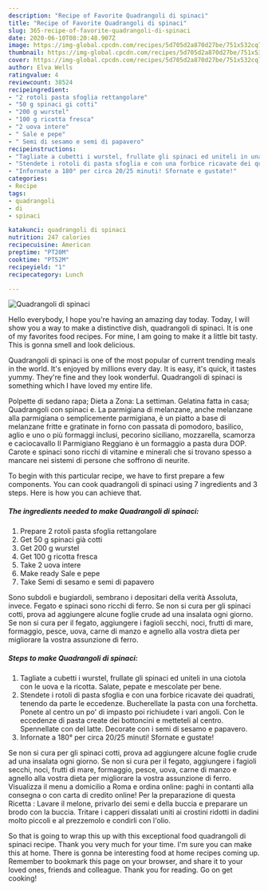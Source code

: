 ```yaml
---
description: "Recipe of Favorite Quadrangoli di spinaci"
title: "Recipe of Favorite Quadrangoli di spinaci"
slug: 365-recipe-of-favorite-quadrangoli-di-spinaci
date: 2020-06-10T08:20:48.907Z
image: https://img-global.cpcdn.com/recipes/5d705d2a870d27be/751x532cq70/quadrangoli-di-spinaci-recipe-main-photo.jpg
thumbnail: https://img-global.cpcdn.com/recipes/5d705d2a870d27be/751x532cq70/quadrangoli-di-spinaci-recipe-main-photo.jpg
cover: https://img-global.cpcdn.com/recipes/5d705d2a870d27be/751x532cq70/quadrangoli-di-spinaci-recipe-main-photo.jpg
author: Elva Wells
ratingvalue: 4
reviewcount: 38524
recipeingredient:
- "2 rotoli pasta sfoglia rettangolare"
- "50 g spinaci gi cotti"
- "200 g wurstel"
- "100 g ricotta fresca"
- "2 uova intere"
- " Sale e pepe"
- " Semi di sesamo e semi di papavero"
recipeinstructions:
- "Tagliate a cubetti i wurstel, frullate gli spinaci ed uniteli in una ciotola con le uova e la ricotta. Salate, pepate e mescolate per bene."
- "Stendete i rotoli di pasta sfoglia e con una forbice ricavate dei quadrati, tenendo da parte le eccedenze. Bucherellate la pasta con una forchetta. Ponete al centro un po&#39; di impasto poi richiudete i vari angoli. Con le eccedenze di pasta create dei bottoncini e metteteli al centro. Spennellate con del latte. Decorate con i semi di sesamo e papavero."
- "Infornate a 180° per circa 20/25 minuti! Sfornate e gustate!"
categories:
- Recipe
tags:
- quadrangoli
- di
- spinaci

katakunci: quadrangoli di spinaci 
nutrition: 247 calories
recipecuisine: American
preptime: "PT20M"
cooktime: "PT52M"
recipeyield: "1"
recipecategory: Lunch

---
```



![Quadrangoli di spinaci](https://img-global.cpcdn.com/recipes/5d705d2a870d27be/751x532cq70/quadrangoli-di-spinaci-recipe-main-photo.jpg)

Hello everybody, I hope you're having an amazing day today. Today, I will show you a way to make a distinctive dish, quadrangoli di spinaci. It is one of my favorites food recipes. For mine, I am going to make it a little bit tasty. This is gonna smell and look delicious.

Quadrangoli di spinaci is one of the most popular of current trending meals in the world. It's enjoyed by millions every day. It is easy, it's quick, it tastes yummy. They're fine and they look wonderful. Quadrangoli di spinaci is something which I have loved my entire life.

Polpette di sedano rapa; Dieta a Zona: La settiman. Gelatina fatta in casa; Quadrangoli con spinaci e. La parmigiana di melanzane, anche melanzane alla parmigiana o semplicemente parmigiana, è un piatto a base di melanzane fritte e gratinate in forno con passata di pomodoro, basilico, aglio e uno o più formaggi inclusi, pecorino siciliano, mozzarella, scamorza e caciocavallo Il Parmigiano Reggiano è un formaggio a pasta dura DOP. Carote e spinaci sono ricchi di vitamine e minerali che si trovano spesso a mancare nei sistemi di persone che soffrono di neurite.


To begin with this particular recipe, we have to first prepare a few components. You can cook quadrangoli di spinaci using 7 ingredients and 3 steps. Here is how you can achieve that.

<!--inarticleads1-->

##### The ingredients needed to make Quadrangoli di spinaci:

1. Prepare 2 rotoli pasta sfoglia rettangolare
1. Get 50 g spinaci già cotti
1. Get 200 g wurstel
1. Get 100 g ricotta fresca
1. Take 2 uova intere
1. Make ready  Sale e pepe
1. Take  Semi di sesamo e semi di papavero


Sono subdoli e bugiardoli, sembrano i depositari della verità Assoluta, invece. Fegato e spinaci sono ricchi di ferro. Se non si cura per gli spinaci cotti, prova ad aggiungere alcune foglie crude ad una insalata ogni giorno. Se non si cura per il fegato, aggiungere i fagioli secchi, noci, frutti di mare, formaggio, pesce, uova, carne di manzo e agnello alla vostra dieta per migliorare la vostra assunzione di ferro. 

<!--inarticleads2-->

##### Steps to make Quadrangoli di spinaci:

1. Tagliate a cubetti i wurstel, frullate gli spinaci ed uniteli in una ciotola con le uova e la ricotta. Salate, pepate e mescolate per bene.
1. Stendete i rotoli di pasta sfoglia e con una forbice ricavate dei quadrati, tenendo da parte le eccedenze. Bucherellate la pasta con una forchetta. Ponete al centro un po&#39; di impasto poi richiudete i vari angoli. Con le eccedenze di pasta create dei bottoncini e metteteli al centro. Spennellate con del latte. Decorate con i semi di sesamo e papavero.
1. Infornate a 180° per circa 20/25 minuti! Sfornate e gustate!


Se non si cura per gli spinaci cotti, prova ad aggiungere alcune foglie crude ad una insalata ogni giorno. Se non si cura per il fegato, aggiungere i fagioli secchi, noci, frutti di mare, formaggio, pesce, uova, carne di manzo e agnello alla vostra dieta per migliorare la vostra assunzione di ferro. Visualizza il menu a domicilio a Roma e ordina online: paghi in contanti alla consegna o con carta di credito online! Per la preparazione di questa Ricetta : Lavare il melone, privarlo dei semi e della buccia e preparare un brodo con la buccia. Tritare i capperi dissalati uniti ai crostini ridotti in dadini molto piccoli e al prezzemolo e condirli con l&#39;olio. 

So that is going to wrap this up with this exceptional food quadrangoli di spinaci recipe. Thank you very much for your time. I'm sure you can make this at home. There is gonna be interesting food at home recipes coming up. Remember to bookmark this page on your browser, and share it to your loved ones, friends and colleague. Thank you for reading. Go on get cooking!
